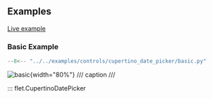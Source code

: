 ## Examples

[Live example](https://flet-controls-gallery.fly.dev/dialogs/cupertinodatepicker)

### Basic Example

```python
--8<-- "../../examples/controls/cupertino_date_picker/basic.py"
```

![basic](../../examples/controls/cupertino_date_picker/media/basic.png){width="80%"}
/// caption
///

::: flet.CupertinoDatePicker
